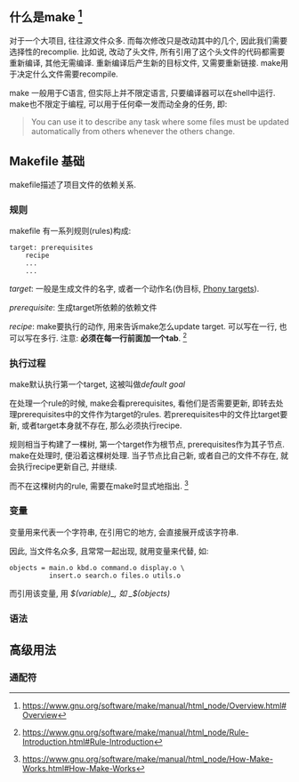 
## 什么是make [^overview]

[^overview]:<https://www.gnu.org/software/make/manual/html_node/Overview.html#Overview>

对于一个大项目, 往往源文件众多. 而每次修改只是改动其中的几个, 因此我们需要选择性的recomplie. 比如说, 改动了头文件, 所有引用了这个头文件的代码都需要重新编译, 其他无需编译. 重新编译后产生新的目标文件, 又需要重新链接. make用于决定什么文件需要recompile.

make 一般用于C语言, 但实际上并不限定语言, 只要编译器可以在shell中运行. make也不限定于编程, 可以用于任何牵一发而动全身的任务, 即:
> You can use it to describe any task where some files must be updated automatically from others whenever the others change.

## Makefile 基础
makefile描述了项目文件的依赖关系.
### 规则
makefile 有一系列规则(rules)构成:
```
target: prerequisites
    recipe
    ...
    ...
```
_target_: 一般是生成文件的名字, 或者一个动作名(伪目标, [Phony targets](https://www.gnu.org/software/make/manual/html_node/Phony-Targets.html#Phony-Targets)).

_prerequisite_: 生成target所依赖的依赖文件

_recipe_: make要执行的动作, 用来告诉make怎么update target. 可以写在一行, 也可以写在多行. 注意: **必须在每一行前面加一个tab**.
[^rule]

[^rule]:<https://www.gnu.org/software/make/manual/html_node/Rule-Introduction.html#Rule-Introduction>

### 执行过程
make默认执行第一个target, 这被叫做*default goal*

在处理一个rule的时候, make会看prerequisites, 看他们是否需要更新, 即转去处理prerequisites中的文件作为target的rules. 若prerequisites中的文件比target要新, 或者target本身就不存在, 那么必须执行recipe.

规则相当于构建了一棵树, 第一个target作为根节点, prerequisites作为其子节点. make在处理时, 便沿着这棵树处理. 当子节点比自己新, 或者自己的文件不存在, 就会执行recipe更新自己, 并继续. 

而不在这棵树内的rule, 需要在make时显式地指出. [^work]

[^work]:<https://www.gnu.org/software/make/manual/html_node/How-Make-Works.html#How-Make-Works>

### 变量
变量用来代表一个字符串, 在引用它的地方, 会直接展开成该字符串.

因此, 当文件名众多, 且常常一起出现, 就用变量来代替, 如:
```
objects = main.o kbd.o command.o display.o \
          insert.o search.o files.o utils.o
```
而引用该变量, 用 _$(variable)_, 如 _$(objects)_

### 语法

## 高级用法
### 通配符


